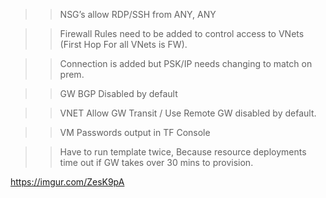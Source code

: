 
>> NSG’s allow RDP/SSH from ANY, ANY

>> Firewall Rules need to be added to control access to VNets (First Hop For all VNets is FW).

>> Connection is added but PSK/IP needs changing to match on prem.

>> GW BGP Disabled by default

>> VNET Allow GW Transit / Use Remote GW disabled by default.

>> VM Passwords output in TF Console

>> Have to run template twice, Because resource deployments time out if GW takes over 30 mins to provision. 

https://imgur.com/ZesK9pA
